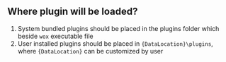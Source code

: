 ## Where plugin will be loaded?

1. System bundled plugins should be placed in the plugins folder which beside `wox` executable file
2. User installed plugins should be placed in `{DataLocation}\plugins`, where `{DataLocation}` can be customized by user
